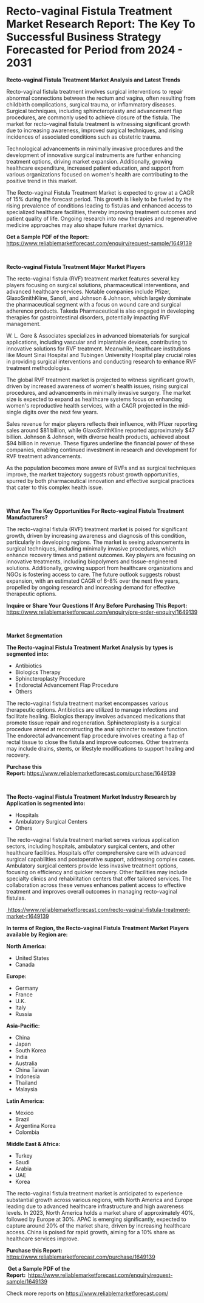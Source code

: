 <p><h1>Recto-vaginal Fistula Treatment Market Research Report: The Key To Successful Business Strategy Forecasted for Period from 2024 - 2031</h1></p><p><strong>Recto-vaginal Fistula Treatment Market Analysis and Latest Trends</strong></p>
<p><p>Recto-vaginal fistula treatment involves surgical interventions to repair abnormal connections between the rectum and vagina, often resulting from childbirth complications, surgical trauma, or inflammatory diseases. Surgical techniques, including sphincteroplasty and advancement flap procedures, are commonly used to achieve closure of the fistula. The market for recto-vaginal fistula treatment is witnessing significant growth due to increasing awareness, improved surgical techniques, and rising incidences of associated conditions such as obstetric trauma. </p><p>Technological advancements in minimally invasive procedures and the development of innovative surgical instruments are further enhancing treatment options, driving market expansion. Additionally, growing healthcare expenditure, increased patient education, and support from various organizations focused on women's health are contributing to the positive trend in this market. </p><p>The Recto-vaginal Fistula Treatment Market is expected to grow at a CAGR of 15% during the forecast period. This growth is likely to be fueled by the rising prevalence of conditions leading to fistulas and enhanced access to specialized healthcare facilities, thereby improving treatment outcomes and patient quality of life. Ongoing research into new therapies and regenerative medicine approaches may also shape future market dynamics.</p></p>
<p><strong>Get a Sample PDF of the Report:&nbsp;</strong> <a href="https://www.reliablemarketforecast.com/enquiry/request-sample/1649139?utm_campaign=1903&utm_medium=2&utm_source=Github&utm_content=ia&utm_term=29122024&utm_id=recto-vaginal-fistula-treatment">https://www.reliablemarketforecast.com/enquiry/request-sample/1649139</a></p>
<p>&nbsp;</p>
<p><strong>Recto-vaginal Fistula Treatment Major Market Players</strong></p>
<p><p>The recto-vaginal fistula (RVF) treatment market features several key players focusing on surgical solutions, pharmaceutical interventions, and advanced healthcare services. Notable companies include Pfizer, GlaxoSmithKline, Sanofi, and Johnson & Johnson, which largely dominate the pharmaceutical segment with a focus on wound care and surgical adherence products. Takeda Pharmaceutical is also engaged in developing therapies for gastrointestinal disorders, potentially impacting RVF management.</p><p>W. L. Gore & Associates specializes in advanced biomaterials for surgical applications, including vascular and implantable devices, contributing to innovative solutions for RVF treatment. Meanwhile, healthcare institutions like Mount Sinai Hospital and Tubingen University Hospital play crucial roles in providing surgical interventions and conducting research to enhance RVF treatment methodologies.</p><p>The global RVF treatment market is projected to witness significant growth, driven by increased awareness of women's health issues, rising surgical procedures, and advancements in minimally invasive surgery. The market size is expected to expand as healthcare systems focus on enhancing women's reproductive health services, with a CAGR projected in the mid-single digits over the next few years.</p><p>Sales revenue for major players reflects their influence, with Pfizer reporting sales around $81 billion, while GlaxoSmithKline reported approximately $47 billion. Johnson & Johnson, with diverse health products, achieved about $94 billion in revenue. These figures underline the financial power of these companies, enabling continued investment in research and development for RVF treatment advancements.</p><p>As the population becomes more aware of RVFs and as surgical techniques improve, the market trajectory suggests robust growth opportunities, spurred by both pharmaceutical innovation and effective surgical practices that cater to this complex health issue.</p></p>
<p>&nbsp;</p>
<p><strong>What Are The Key Opportunities For Recto-vaginal Fistula Treatment Manufacturers?</strong></p>
<p><p>The recto-vaginal fistula (RVF) treatment market is poised for significant growth, driven by increasing awareness and diagnosis of this condition, particularly in developing regions. The market is seeing advancements in surgical techniques, including minimally invasive procedures, which enhance recovery times and patient outcomes. Key players are focusing on innovative treatments, including biopolymers and tissue-engineered solutions. Additionally, growing support from healthcare organizations and NGOs is fostering access to care. The future outlook suggests robust expansion, with an estimated CAGR of 6-8% over the next five years, propelled by ongoing research and increasing demand for effective therapeutic options.</p></p>
<p><strong>Inquire or Share Your Questions If Any Before Purchasing This Report:</strong> <a href="https://www.reliablemarketforecast.com/enquiry/pre-order-enquiry/1649139?utm_campaign=1903&utm_medium=2&utm_source=Github&utm_content=ia&utm_term=29122024&utm_id=recto-vaginal-fistula-treatment">https://www.reliablemarketforecast.com/enquiry/pre-order-enquiry/1649139</a></p>
<p>&nbsp;</p>
<p><strong>Market Segmentation</strong></p>
<p><strong>The Recto-vaginal Fistula Treatment Market Analysis by types is segmented into:</strong></p>
<p><ul><li>Antibiotics</li><li>Biologics Therapy</li><li>Sphincteroplasty Procedure</li><li>Endorectal Advancement Flap Procedure</li><li>Others</li></ul></p>
<p><p>The recto-vaginal fistula treatment market encompasses various therapeutic options. Antibiotics are utilized to manage infections and facilitate healing. Biologics therapy involves advanced medications that promote tissue repair and regeneration. Sphincteroplasty is a surgical procedure aimed at reconstructing the anal sphincter to restore function. The endorectal advancement flap procedure involves creating a flap of rectal tissue to close the fistula and improve outcomes. Other treatments may include drains, stents, or lifestyle modifications to support healing and recovery.</p></p>
<p><strong>Purchase this Report:&nbsp;</strong><a href="https://www.reliablemarketforecast.com/purchase/1649139?utm_campaign=1903&utm_medium=2&utm_source=Github&utm_content=ia&utm_term=29122024&utm_id=recto-vaginal-fistula-treatment">https://www.reliablemarketforecast.com/purchase/1649139</a></p>
<p>&nbsp;</p>
<p><strong>The Recto-vaginal Fistula Treatment Market Industry Research by Application is segmented into:</strong></p>
<p><ul><li>Hospitals</li><li>Ambulatory Surgical Centers</li><li>Others</li></ul></p>
<p><p>The recto-vaginal fistula treatment market serves various application sectors, including hospitals, ambulatory surgical centers, and other healthcare facilities. Hospitals offer comprehensive care with advanced surgical capabilities and postoperative support, addressing complex cases. Ambulatory surgical centers provide less invasive treatment options, focusing on efficiency and quicker recovery. Other facilities may include specialty clinics and rehabilitation centers that offer tailored services. The collaboration across these venues enhances patient access to effective treatment and improves overall outcomes in managing recto-vaginal fistulas.</p></p>
<p><a href="https://www.reliablemarketforecast.com/recto-vaginal-fistula-treatment-market-r1649139?utm_campaign=1903&utm_medium=2&utm_source=Github&utm_content=ia&utm_term=29122024&utm_id=recto-vaginal-fistula-treatment">&nbsp;https://www.reliablemarketforecast.com/recto-vaginal-fistula-treatment-market-r1649139</a></p>
<p><strong>In terms of Region, the Recto-vaginal Fistula Treatment Market Players available by Region are:</strong></p>
<p>
    <p> <strong> North America: </strong>
        <ul>
            <li>United States</li>
            <li>Canada</li>
        </ul>
        </p> 
    <p> <strong> Europe: </strong>
        <ul>
            <li>Germany</li>
            <li>France</li>
            <li>U.K.</li>
            <li>Italy</li>
            <li>Russia</li>
        </ul>
        </p> 
    <p> <strong> Asia-Pacific: </strong>
        <ul>
            <li>China</li>
            <li>Japan</li>
            <li>South Korea</li>
            <li>India</li>
            <li>Australia</li>
            <li>China Taiwan</li>
            <li>Indonesia</li>
            <li>Thailand</li>
            <li>Malaysia</li>
        </ul>
        </p> 
    <p> <strong> Latin America: </strong>
        <ul>
            <li>Mexico</li>
            <li>Brazil</li>
            <li>Argentina Korea</li>
            <li>Colombia</li>
        </ul>
        </p> 
    <p> <strong> Middle East & Africa: </strong>
        <ul>
            <li>Turkey</li>
            <li>Saudi</li>
            <li>Arabia</li>
            <li>UAE</li>
            <li>Korea</li>
        </ul>
    </p>
    </p>
<p><p>The recto-vaginal fistula treatment market is anticipated to experience substantial growth across various regions, with North America and Europe leading due to advanced healthcare infrastructure and high awareness levels. In 2023, North America holds a market share of approximately 40%, followed by Europe at 30%. APAC is emerging significantly, expected to capture around 20% of the market share, driven by increasing healthcare access. China is poised for rapid growth, aiming for a 10% share as healthcare services improve.</p></p>
<p><strong>Purchase this Report: </strong><a href="https://www.reliablemarketforecast.com/purchase/1649139?utm_campaign=1903&utm_medium=2&utm_source=Github&utm_content=ia&utm_term=29122024&utm_id=recto-vaginal-fistula-treatment">https://www.reliablemarketforecast.com/purchase/1649139</a></p>
<p>&nbsp;<strong>Get a Sample PDF of the Report:&nbsp;&nbsp;</strong><a href="https://www.reliablemarketforecast.com/enquiry/request-sample/1649139?utm_campaign=1903&utm_medium=2&utm_source=Github&utm_content=ia&utm_term=29122024&utm_id=recto-vaginal-fistula-treatment">https://www.reliablemarketforecast.com/enquiry/request-sample/1649139</a></p>
<p><strong></strong></p>
<p>Check more reports on <a href="https://www.reliablemarketforecast.com/?utm_campaign=1903&utm_medium=2&utm_source=Github&utm_content=ia&utm_term=29122024&utm_id=recto-vaginal-fistula-treatment">https://www.reliablemarketforecast.com/</a></p>